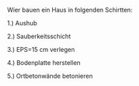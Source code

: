 Wier bauen ein Haus in folgenden Schirtten:

1.) Aushub

2.) Sauberkeitsschicht

3.) EPS=15 cm verlegen

4.) Bodenplatte herstellen

5.) Ortbetonwände betonieren
